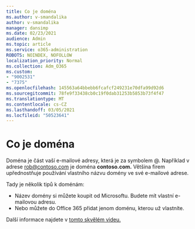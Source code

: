 ```yaml
---
title: Co je doména
ms.author: v-smandalika
author: v-smandalika
manager: dansimp
ms.date: 02/23/2021
audience: Admin
ms.topic: article
ms.service: o365-administration
ROBOTS: NOINDEX, NOFOLLOW
localization_priority: Normal
ms.collection: Adm_O365
ms.custom:
- "9002531"
- "7375"
ms.openlocfilehash: 145563a64bbebb6fcafcf249231e70dfa99d92d6
ms.sourcegitcommit: 78fe9f33438cb0c19f0dab31253b5853b73f4f47
ms.translationtype: MT
ms.contentlocale: cs-CZ
ms.lasthandoff: 03/05/2021
ms.locfileid: "50523641"
---
```

# <a name="whats-a-domain"></a>Co je doména

Doména je část vaší e-mailové adresy, která je za symbolem @. Například v adrese rob@contoso.com je doména **contoso.com.** Většina firem upřednostňuje používání vlastního názvu domény ve své e-mailové adrese.

Tady je několik tipů k doménám:

- Název domény si můžete koupit od Microsoftu. Budete mít vlastní e-mailovou adresu.
- Nebo můžete do Office 365 přidat jenom doménu, kterou už vlastníte.

Další informace najdete v [tomto skvělém videu.](https://www.youtube.com/watch)